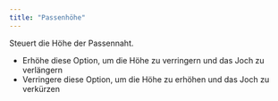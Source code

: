 ```yaml
---
title: "Passenhöhe"
---
```


Steuert die Höhe der Passennaht.

- Erhöhe diese Option, um die Höhe zu verringern und das Joch zu verlängern
- Verringere diese Option, um die Höhe zu erhöhen und das Joch zu verkürzen




